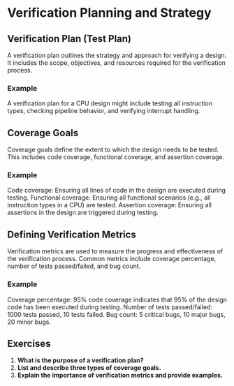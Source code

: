 # Verification Planning and Strategy

## Verification Plan (Test Plan)
A verification plan outlines the strategy and approach for verifying a design. It includes the scope, objectives, and resources required for the verification process.

### Example
A verification plan for a CPU design might include testing all instruction types, checking pipeline behavior, and verifying interrupt handling.

## Coverage Goals
Coverage goals define the extent to which the design needs to be tested. This includes code coverage, functional coverage, and assertion coverage.

### Example
Code coverage: Ensuring all lines of code in the design are executed during testing.
Functional coverage: Ensuring all functional scenarios (e.g., all instruction types in a CPU) are tested.
Assertion coverage: Ensuring all assertions in the design are triggered during testing.

## Defining Verification Metrics
Verification metrics are used to measure the progress and effectiveness of the verification process. Common metrics include coverage percentage, number of tests passed/failed, and bug count.

### Example
Coverage percentage: 95% code coverage indicates that 95% of the design code has been executed during testing.
Number of tests passed/failed: 1000 tests passed, 10 tests failed.
Bug count: 5 critical bugs, 10 major bugs, 20 minor bugs.

## Exercises
1. **What is the purpose of a verification plan?**
2. **List and describe three types of coverage goals.**
3. **Explain the importance of verification metrics and provide examples.**
